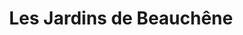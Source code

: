 ---
title: "Les Jardins de Beauchêne"
url: /le-minihic-sur-rance/les-jardins-de-beauchene/
shop: Garten-Center
---
